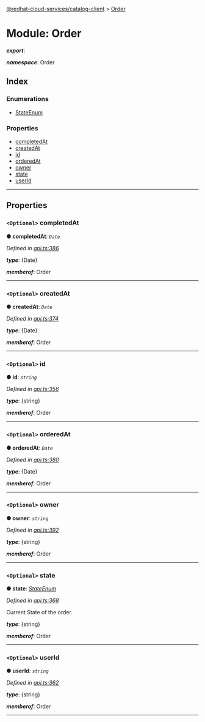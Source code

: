 [@redhat-cloud-services/catalog-client](../README.md) > [Order](../modules/order.md)

# Module: Order

*__export__*: 

*__namespace__*: Order

## Index

### Enumerations

* [StateEnum](../enums/order.stateenum.md)

### Properties

* [completedAt](order.md#completedat)
* [createdAt](order.md#createdat)
* [id](order.md#id)
* [orderedAt](order.md#orderedat)
* [owner](order.md#owner)
* [state](order.md#state)
* [userId](order.md#userid)

---

## Properties

<a id="completedat"></a>

### `<Optional>` completedAt

**● completedAt**: *`Date`*

*Defined in [api.ts:386](https://github.com/RedHatInsights/javascript-clients/blob/master/packages/catalog/api.ts#L386)*

*__type__*: {Date}

*__memberof__*: Order

___
<a id="createdat"></a>

### `<Optional>` createdAt

**● createdAt**: *`Date`*

*Defined in [api.ts:374](https://github.com/RedHatInsights/javascript-clients/blob/master/packages/catalog/api.ts#L374)*

*__type__*: {Date}

*__memberof__*: Order

___
<a id="id"></a>

### `<Optional>` id

**● id**: *`string`*

*Defined in [api.ts:356](https://github.com/RedHatInsights/javascript-clients/blob/master/packages/catalog/api.ts#L356)*

*__type__*: {string}

*__memberof__*: Order

___
<a id="orderedat"></a>

### `<Optional>` orderedAt

**● orderedAt**: *`Date`*

*Defined in [api.ts:380](https://github.com/RedHatInsights/javascript-clients/blob/master/packages/catalog/api.ts#L380)*

*__type__*: {Date}

*__memberof__*: Order

___
<a id="owner"></a>

### `<Optional>` owner

**● owner**: *`string`*

*Defined in [api.ts:392](https://github.com/RedHatInsights/javascript-clients/blob/master/packages/catalog/api.ts#L392)*

*__type__*: {string}

*__memberof__*: Order

___
<a id="state"></a>

### `<Optional>` state

**● state**: *[StateEnum](../enums/order.stateenum.md)*

*Defined in [api.ts:368](https://github.com/RedHatInsights/javascript-clients/blob/master/packages/catalog/api.ts#L368)*

Current State of the order.

*__type__*: {string}

*__memberof__*: Order

___
<a id="userid"></a>

### `<Optional>` userId

**● userId**: *`string`*

*Defined in [api.ts:362](https://github.com/RedHatInsights/javascript-clients/blob/master/packages/catalog/api.ts#L362)*

*__type__*: {string}

*__memberof__*: Order

___

